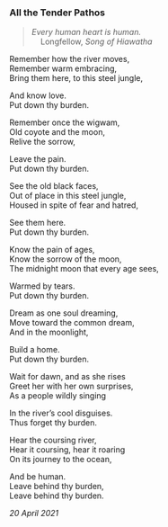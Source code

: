 ### All the Tender Pathos

> *Every human heart is human.* \
&nbsp;&nbsp;&nbsp;&nbsp;Longfellow, *Song of Hiawatha*

Remember how the river moves, \
Remember warm embracing,\
Bring them here, to this steel jungle,

And know love.\
Put down thy burden.

Remember once the wigwam,\
Old coyote and the moon,\
Relive the sorrow,

Leave the pain.\
Put down thy burden.

See the old black faces,\
Out of place in this steel jungle,\
Housed in spite of fear and hatred,

See them here.\
Put down thy burden.

Know the pain of ages,\
Know the sorrow of the moon,\
The midnight moon that every age sees,

Warmed by tears.\
Put down thy burden.

Dream as one soul dreaming,\
Move toward the common dream,\
And in the moonlight,

Build a home.\
Put down thy burden.

Wait for dawn, and as she rises\
Greet her with her own surprises,\
As a people wildly singing

In the river’s cool disguises.\
Thus forget thy burden.

Hear the coursing river,\
Hear it coursing, hear it roaring\
On its journey to the ocean,

And be human.\
Leave behind thy burden, \
Leave behind thy burden.

*20 April 2021*
